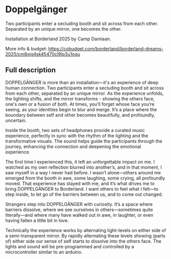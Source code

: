Doppelgänger
===

Two participants enter a secluding booth and sit across from each other. Separated by an unique mirror, one becomes the other.

Installation at Borderland 2025 by Camp Damiaan.

More info & budget: https://cobudget.com/borderland/borderland-dreams-2025/cm8xjg4sk45470cl9lp3u1oqu

## Full description

DOPPELGÄNGER is more than an installation—it's an experience of deep human connection. Two participants enter a secluding booth and sit across from each other, separated by an unique mirror. As the experience unfolds, the lighting shifts, and the mirror transforms - showing the others face, one's own or a fusion of both. At times, you’ll forget whose face you’re seeing, as your identities begin to blur and merge. It’s a place where the boundary between self and other becomes beautifully, and profoundly, uncertain.

Inside the booth, two sets of headphones provide a curated music experience, perfectly in sync with the rhythm of the lighting and the transformative visuals. The sound helps guide the participants through the journey, enhancing the connection and deepening the emotional experience.

The first time I experienced this, it left an unforgettable impact on me. I watched as my own reflection blurred into another’s, and in that moment, I saw myself in a way I never had before. I wasn’t alone—others around me emerged from the booth in awe, some laughing, some crying, all profoundly moved. That experience has stayed with me, and it’s what drives me to bring DOPPELGÄNGER to Borderland. I want others to feel what I felt—to step inside, to let go of the barriers between us, and to come out changed.

Strangers step into DOPPELGÄNGER with curiosity. It’s a space where barriers dissolve, where we see ourselves in others—sometimes quite literally—and where many have walked out in awe, in laughter, or even having fallen a little bit in love.

Technically the experience works by alternating light-levels on either side of a semi-transparent mirror. By rapidly alternating these levels showing (parts of) either side our sense of self starts to dissolve into the others face. The lights and sound will be pre-programmed and controlled by a microcontroller similar to an arduino.
